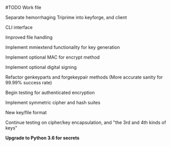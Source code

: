 
#TODO Work file

Separate hemorrhaging Triprime into keyforge, and client

CLI interface

Improved file handling

Implement mmiextend functionality for key generation

Implement optional MAC for encrypt method

Implement optional digital signing

Refactor genkeyparts and forgekeypair methods (More accurate sanity for 99.99% success rate)

Begin testing for authenticated encryption

Implement symmetric cipher and hash suites

New key/file format

Continue testing on cipher/key encapsulation, and "the 3rd and 4th kinds of keys"

**Upgrade to Python 3.6 for secrets**
